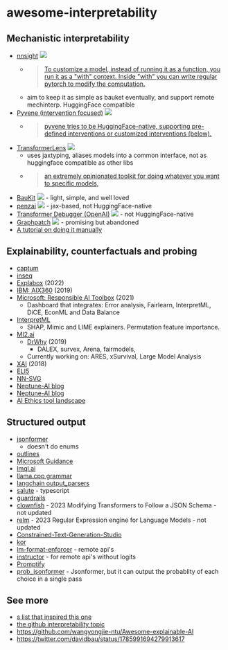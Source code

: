 # awesome-interpretability


## Mechanistic interpretability

- [nnsight](https://github.com/ndif-team/nnsight) ![](https://img.shields.io/github/stars/ndif-team/nnsight?style=social) 
  - > [To customize a model, instead of running it as a function, you run it as a "with" context. Inside "with" you can write regular pytorch to modify the computation.](https://twitter.com/davidbau/status/1785991660197015827)
  - aim to keep it as simple as bauket eventually, and support remote mechinterp. HuggingFace compatible
- [Pyvene (intervention focused)](https://github.com/stanfordnlp/pyvene)  ![](https://img.shields.io/github/stars/stanfordnlp/pyvene?style=social)
  - > [pyvene tries to be HuggingFace-native, supporting pre-defined interventions or customized interventions (below).](https://twitter.com/ZhengxuanZenWu/status/1768356269470191842)
- [TransformerLens](https://github.com/neelnanda-io/TransformerLens) ![](https://img.shields.io/github/stars/neelnanda-io/TransformerLens?style=social)
  - uses jaxtyping, aliases models into a common interface, not as huggingface compatible as other libs
  - > [an extremely opinionated toolkit for doing whatever you want to specific models, ](https://twitter.com/NeelNanda5/status/1786146027659280430)
- [BauKit](https://github.com/davidbau/baukit) ![](https://img.shields.io/github/stars/davidbau/baukit?style=social) - light, simple, and well loved
- [penzai](https://github.com/google-deepmind/penzai) ![](https://img.shields.io/github/stars/google-deepmind/penzai?style=social) - jax-based, not HuggingFace-native
- [Transformer Debugger (OpenAI)](https://github.com/openai/transformer-debugger) ![](https://img.shields.io/github/stars/openai/transformer-debugger?style=social) - not HuggingFace-native 
- [Graphpatch](https://github.com/evan-lloyd/graphpatch) ![](https://img.shields.io/github/stars/evan-lloyd/graphpatch?style=social) - promising but abandoned
- [A tutorial on doing it manually](https://github.com/annahdo/implementing_activation_steering)
  
## Explainability, counterfactuals and probing

- [captum](https://github.com/pytorch/captum)
- [inseq](https://github.com/inseq-team/inseq)
- [Explabox](https://github.com/MarcelRobeer/explabox) (2022)
- [IBM: AIX360](https://github.com/Trusted-AI/AIX360) (2019)
- [Microsoft: Responsible AI Toolbox](https://responsibleaitoolbox.ai/) (2021)
    - Dashboard that integrates: Error analysis, Fairlearn, InterpretML, DiCE, EconML and Data Balance
- [InterpretML](https://github.com/interpretml/interpret-community)
    - SHAP, Mimic and LIME explainers. Permutation feature importance.
- [MI2.ai](Ihttps://www.mi2.ai/)
    - [DrWhy](https://github.com/ModelOriented/DrWhy/tree/master) (2019)
        - DALEX, survex, Arena, fairmodels,
    - Currently working on: ARES, xSurvival, Large Model Analysis
- [XAI](https://github.com/EthicalML/xai) (2018)
- [ELI5](https://eli5.readthedocs.io/en/latest/overview.html)
- [NN-SVG](https://alexlenail.me/NN-SVG/)
- [Neptune-AI blog](https://neptune.ai/blog/ml-model-interpretation-tools)
- [Neptune-AI blog](https://neptune.ai/blog/explainability-auditability-ml-definitions-techniques-tools)
- [AI Ethics tool landscape](https://edwinwenink.github.io/ai-ethics-tool-landscape/)

## Structured output 

- [jsonformer](https://github.com/1rgs/jsonformer)
  - doesn't do enums
- [outlines](https://github.com/outlines-dev/outlines) 
- [Microsoft Guidance](https://github.com/guidance-ai/guidance)
- [lmql.ai](https://lmql.ai/)
- [llama.cpp grammar](https://github.com/ggerganov/llama.cpp/pull/1773)
- [langchain output_parsers](https://python.langchain.com/docs/modules/model_io/output_parsers/)
- [salute](https://github.com/LevanKvirkvelia/salute) - typescript
- [guardrails](https://github.com/ShreyaR/guardrails)
- [clownfish](https://github.com/newhouseb/clownfish) - 2023 Modifying Transformers to Follow a JSON Schema - not updated
- [relm](https://github.com/mkuchnik/relm) - 2023 Regular Expression engine for Language Models  - not updated
- [Constrained-Text-Generation-Studio](https://github.com/Hellisotherpeople/Constrained-Text-Generation-Studio)
- [kor](https://github.com/eyurtsev/kor)
- [lm-format-enforcer](https://github.com/noamgat/lm-format-enforcer) - remote api's
- [instructor](https://github.com/jxnl/instructor/) - for remote api's without logits
- [Promptify](https://github.com/promptslab/Promptify)
- [prob_jsonformer](https://github.com/wassname/prob_jsonformer) - Jsonformer, but it can output the probablity of each choice in a single pass

## See more

- [s list that inspired this one](https://github.com/dweprinz/dweprinz.github.io/blob/905db3fe5bd0d3ca0ddd2b201382c2a25accc00b/_pages/resources/responsible-ai/ai-safety.md?plain=1#L48)
- [the github interpretability topic](https://github.com/topics/interpretability)
- https://github.com/wangyongjie-ntu/Awesome-explainable-AI
- https://twitter.com/davidbau/status/1785991694279913617
